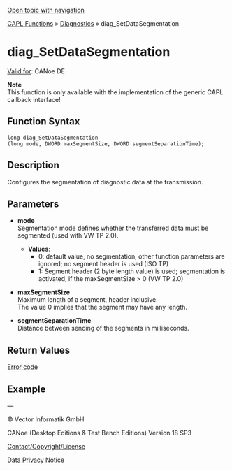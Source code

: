 [Open topic with navigation](../../../../../CANoeDEFamily.htm#Topics/CAPLFunctions/Diagnostics/Functions/CAPLfunctionDiagSetDataSegmentation.md)

[CAPL Functions](../../CAPLfunctions.md) » [Diagnostics](../CAPLfunctionsDiagnosticsOverview.md) » diag_SetDataSegmentation

# diag_SetDataSegmentation

[Valid for](../../../Shared/FeatureAvailability.md): CANoe DE

**Note**  
This function is only available with the implementation of the generic CAPL callback interface!

## Function Syntax

```plaintext
long diag_SetDataSegmentation 
(long mode, DWORD maxSegmentSize, DWORD segmentSeparationTime);
```

## Description

Configures the segmentation of diagnostic data at the transmission.

## Parameters

- **mode**  
  Segmentation mode defines whether the transferred data must be segmented (used with VW TP 2.0).
  - **Values**:
    - 0: default value, no segmentation; other function parameters are ignored; no segment header is used (ISO TP)
    - 1: Segment header (2 byte length value) is used; segmentation is activated, if the maxSegmentSize > 0 (VW TP 2.0)

- **maxSegmentSize**  
  Maximum length of a segment, header inclusive.  
  The value 0 implies that the segment may have any length.

- **segmentSeparationTime**  
  Distance between sending of the segments in milliseconds.

## Return Values

[Error code](../CAPLfunctionsDiagnosticsErrorCode.md)

## Example

—

© Vector Informatik GmbH

CANoe (Desktop Editions & Test Bench Editions) Version 18 SP3

[Contact/Copyright/License](../../../Shared/ContactCopyrightLicense.md)

[Data Privacy Notice](https://www.vector.com/int/en/company/get-info/privacy-policy/)